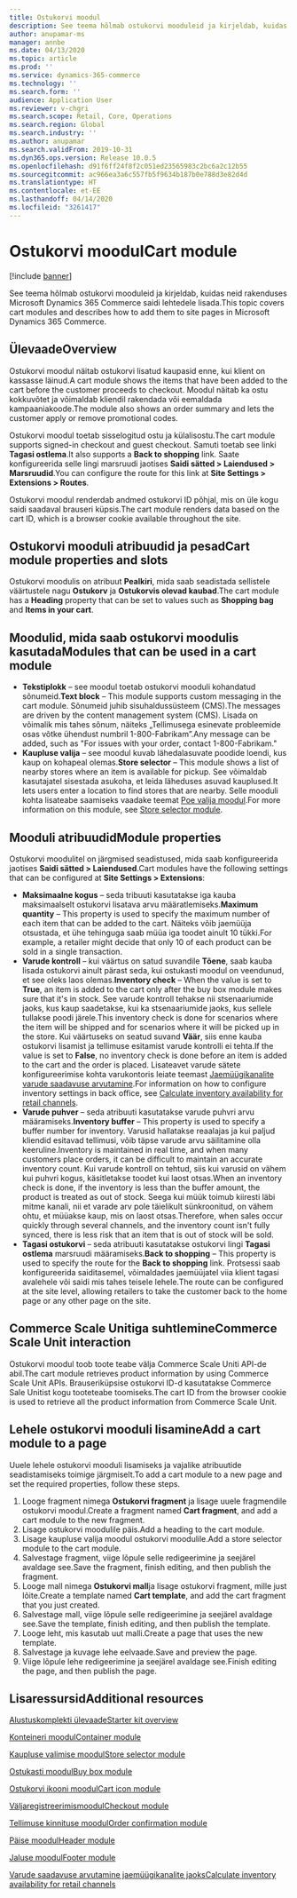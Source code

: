 ```yaml
---
title: Ostukorvi moodul
description: See teema hõlmab ostukorvi mooduleid ja kirjeldab, kuidas neid rakenduses Microsoft Dynamics 365 Commerce saidi lehtedele lisada.
author: anupamar-ms
manager: annbe
ms.date: 04/13/2020
ms.topic: article
ms.prod: ''
ms.service: dynamics-365-commerce
ms.technology: ''
ms.search.form: ''
audience: Application User
ms.reviewer: v-chgri
ms.search.scope: Retail, Core, Operations
ms.search.region: Global
ms.search.industry: ''
ms.author: anupamar
ms.search.validFrom: 2019-10-31
ms.dyn365.ops.version: Release 10.0.5
ms.openlocfilehash: d91f6ff24f8f2c051ed23565983c2bc6a2c12b55
ms.sourcegitcommit: ac966ea3a6c557fb5f9634b187b0e788d3e82d4d
ms.translationtype: HT
ms.contentlocale: et-EE
ms.lasthandoff: 04/14/2020
ms.locfileid: "3261417"
---
```

# <a name="cart-module"></a><span data-ttu-id="8a265-103">Ostukorvi moodul</span><span class="sxs-lookup"><span data-stu-id="8a265-103">Cart module</span></span>

[!include [banner](includes/banner.md)]

<span data-ttu-id="8a265-104">See teema hõlmab ostukorvi mooduleid ja kirjeldab, kuidas neid rakenduses Microsoft Dynamics 365 Commerce saidi lehtedele lisada.</span><span class="sxs-lookup"><span data-stu-id="8a265-104">This topic covers cart modules and describes how to add them to site pages in Microsoft Dynamics 365 Commerce.</span></span>

## <a name="overview"></a><span data-ttu-id="8a265-105">Ülevaade</span><span class="sxs-lookup"><span data-stu-id="8a265-105">Overview</span></span>

<span data-ttu-id="8a265-106">Ostukorvi moodul näitab ostukorvi lisatud kaupasid enne, kui klient on kassasse läinud.</span><span class="sxs-lookup"><span data-stu-id="8a265-106">A cart module shows the items that have been added to the cart before the customer proceeds to checkout.</span></span> <span data-ttu-id="8a265-107">Moodul näitab ka ostu kokkuvõtet ja võimaldab kliendil rakendada või eemaldada kampaaniakoode.</span><span class="sxs-lookup"><span data-stu-id="8a265-107">The module also shows an order summary and lets the customer apply or remove promotional codes.</span></span>

<span data-ttu-id="8a265-108">Ostukorvi moodul toetab sisselogitud ostu ja külalisostu.</span><span class="sxs-lookup"><span data-stu-id="8a265-108">The cart module supports signed-in checkout and guest checkout.</span></span> <span data-ttu-id="8a265-109">Samuti toetab see linki **Tagasi ostlema**.</span><span class="sxs-lookup"><span data-stu-id="8a265-109">It also supports a **Back to shopping** link.</span></span> <span data-ttu-id="8a265-110">Saate konfigureerida selle lingi marsruudi jaotises **Saidi sätted \> Laiendused \> Marsruudid**.</span><span class="sxs-lookup"><span data-stu-id="8a265-110">You can configure the route for this link at **Site Settings \> Extensions \> Routes**.</span></span>

<span data-ttu-id="8a265-111">Ostukorvi moodul renderdab andmed ostukorvi ID põhjal, mis on üle kogu saidi saadaval brauseri küpsis.</span><span class="sxs-lookup"><span data-stu-id="8a265-111">The cart module renders data based on the cart ID, which is a browser cookie available throughout the site.</span></span>

## <a name="cart-module-properties-and-slots"></a><span data-ttu-id="8a265-112">Ostukorvi mooduli atribuudid ja pesad</span><span class="sxs-lookup"><span data-stu-id="8a265-112">Cart module properties and slots</span></span>

<span data-ttu-id="8a265-113">Ostukorvi moodulis on atribuut **Pealkiri**, mida saab seadistada sellistele väärtustele nagu **Ostukorv** ja **Ostukorvis olevad kaubad**.</span><span class="sxs-lookup"><span data-stu-id="8a265-113">The cart module has a **Heading** property that can be set to values such as **Shopping bag** and **Items in your cart**.</span></span> 

## <a name="modules-that-can-be-used-in-a-cart-module"></a><span data-ttu-id="8a265-114">Moodulid, mida saab ostukorvi moodulis kasutada</span><span class="sxs-lookup"><span data-stu-id="8a265-114">Modules that can be used in a cart module</span></span>

- <span data-ttu-id="8a265-115">**Tekstiplokk** – see moodul toetab ostukorvi mooduli kohandatud sõnumeid.</span><span class="sxs-lookup"><span data-stu-id="8a265-115">**Text block** – This module supports custom messaging in the cart module.</span></span> <span data-ttu-id="8a265-116">Sõnumeid juhib sisuhaldussüsteem (CMS).</span><span class="sxs-lookup"><span data-stu-id="8a265-116">The messages are driven by the content management system (CMS).</span></span> <span data-ttu-id="8a265-117">Lisada on võimalik mis tahes sõnum, näiteks „Tellimusega esinevate probleemide osas võtke ühendust numbril 1-800-Fabrikam”.</span><span class="sxs-lookup"><span data-stu-id="8a265-117">Any message can be added, such as "For issues with your order, contact 1-800-Fabrikam."</span></span>
- <span data-ttu-id="8a265-118">**Kaupluse valija** – see moodul kuvab lähedalasuvate poodide loendi, kus kaup on kohapeal olemas.</span><span class="sxs-lookup"><span data-stu-id="8a265-118">**Store selector** – This module shows a list of nearby stores where an item is available for pickup.</span></span> <span data-ttu-id="8a265-119">See võimaldab kasutajatel sisestada asukoha, et leida läheduses asuvad kauplused.</span><span class="sxs-lookup"><span data-stu-id="8a265-119">It lets users enter a location to find stores that are nearby.</span></span> <span data-ttu-id="8a265-120">Selle mooduli kohta lisateabe saamiseks vaadake teemat [Poe valija moodul](store-selector.md).</span><span class="sxs-lookup"><span data-stu-id="8a265-120">For more information on this module, see [Store selector module](store-selector.md).</span></span>


## <a name="module-properties"></a><span data-ttu-id="8a265-121">Mooduli atribuudid</span><span class="sxs-lookup"><span data-stu-id="8a265-121">Module properties</span></span>

<span data-ttu-id="8a265-122">Ostukorvi moodulitel on järgmised seadistused, mida saab konfigureerida jaotises **Saidi sätted \> Laiendused**.</span><span class="sxs-lookup"><span data-stu-id="8a265-122">Cart modules have the following settings that can be configured at **Site Settings \> Extensions**:</span></span>

- <span data-ttu-id="8a265-123">**Maksimaalne kogus** – seda tribuuti kasutatakse iga kauba maksimaalselt ostukorvi lisatava arvu määratlemiseks.</span><span class="sxs-lookup"><span data-stu-id="8a265-123">**Maximum quantity** – This property is used to specify the maximum number of each item that can be added to the cart.</span></span> <span data-ttu-id="8a265-124">Näiteks võib jaemüüja otsustada, et ühe tehinguga saab müüa iga toodet ainult 10 tükki.</span><span class="sxs-lookup"><span data-stu-id="8a265-124">For example, a retailer might decide that only 10 of each product can be sold in a single transaction.</span></span>
- <span data-ttu-id="8a265-125">**Varude kontroll** – kui väärtus on satud suvandile **Tõene**, saab kauba lisada ostukorvi ainult pärast seda, kui ostukasti moodul on veendunud, et see oleks laos olemas.</span><span class="sxs-lookup"><span data-stu-id="8a265-125">**Inventory check** – When the value is set to **True**, an item is added to the cart only after the buy box module makes sure that it's in stock.</span></span> <span data-ttu-id="8a265-126">See varude kontroll tehakse nii stsenaariumide jaoks, kus kaup saadetakse, kui ka stsenaariumide jaoks, kus sellele tullakse poodi järele.</span><span class="sxs-lookup"><span data-stu-id="8a265-126">This inventory check is done for scenarios where the item will be shipped and for scenarios where it will be picked up in the store.</span></span> <span data-ttu-id="8a265-127">Kui väärtuseks on seatud suvand **Väär**, siis enne kauba ostukorvi lisamist ja tellimuse esitamist varude kontrolli ei tehta.</span><span class="sxs-lookup"><span data-stu-id="8a265-127">If the value is set to **False**, no inventory check is done before an item is added to the cart and the order is placed.</span></span> <span data-ttu-id="8a265-128">Lisateavet varude sätete konfigureerimise kohta varukontoris leiate teemast [Jaemüügikanalite varude saadavuse arvutamine](calculated-inventory-retail-channels.md).</span><span class="sxs-lookup"><span data-stu-id="8a265-128">For information on how to configure inventory settings in back office, see [Calculate inventory availability for retail channels](calculated-inventory-retail-channels.md).</span></span>
- <span data-ttu-id="8a265-129">**Varude puhver** – seda atribuuti kasutatakse varude puhvri arvu määramiseks.</span><span class="sxs-lookup"><span data-stu-id="8a265-129">**Inventory buffer** – This property is used to specify a buffer number for inventory.</span></span> <span data-ttu-id="8a265-130">Varusid hallatakse reaalajas ja kui paljud kliendid esitavad tellimusi, võib täpse varude arvu säilitamine olla keeruline.</span><span class="sxs-lookup"><span data-stu-id="8a265-130">Inventory is maintained in real time, and when many customers place orders, it can be difficult to maintain an accurate inventory count.</span></span> <span data-ttu-id="8a265-131">Kui varude kontroll on tehtud, siis kui varusid on vähem kui puhvri kogus, käsitletakse toodet kui laost otsas.</span><span class="sxs-lookup"><span data-stu-id="8a265-131">When an inventory check is done, if the inventory is less than the buffer amount, the product is treated as out of stock.</span></span> <span data-ttu-id="8a265-132">Seega kui müük toimub kiiresti läbi mitme kanali, nii et varade arv pole täielikult sünkroonitud, on vähem ohtu, et müüakse kaup, mis on laost otsas.</span><span class="sxs-lookup"><span data-stu-id="8a265-132">Therefore, when sales occur quickly through several channels, and the inventory count isn't fully synced, there is less risk that an item that is out of stock will be sold.</span></span>
- <span data-ttu-id="8a265-133">**Tagasi ostukorvi** – seda atribuuti kasutatakse ostukorvi lingi **Tagasi ostlema** marsruudi määramiseks.</span><span class="sxs-lookup"><span data-stu-id="8a265-133">**Back to shopping** – This property is used to specify the route for the **Back to shopping** link.</span></span> <span data-ttu-id="8a265-134">Protsessi saab konfigureerida saiditasemel, võimaldades jaemüüjatel viia klient tagasi avalehele või saidi mis tahes teisele lehele.</span><span class="sxs-lookup"><span data-stu-id="8a265-134">The route can be configured at the site level, allowing retailers to take the customer back to the home page or any other page on the site.</span></span>

## <a name="commerce-scale-unit-interaction"></a><span data-ttu-id="8a265-135">Commerce Scale Unitiga suhtlemine</span><span class="sxs-lookup"><span data-stu-id="8a265-135">Commerce Scale Unit interaction</span></span>

<span data-ttu-id="8a265-136">Ostukorvi moodul toob toote teabe välja Commerce Scale Uniti API-de abil.</span><span class="sxs-lookup"><span data-stu-id="8a265-136">The cart module retrieves product information by using Commerce Scale Unit APIs.</span></span> <span data-ttu-id="8a265-137">Brauseriküpsise ostukorvi ID-d kasutatakse Commerce Sale Unitist kogu tooteteabe toomiseks.</span><span class="sxs-lookup"><span data-stu-id="8a265-137">The cart ID from the browser cookie is used to retrieve all the product information from Commerce Scale Unit.</span></span>

## <a name="add-a-cart-module-to-a-page"></a><span data-ttu-id="8a265-138">Lehele ostukorvi mooduli lisamine</span><span class="sxs-lookup"><span data-stu-id="8a265-138">Add a cart module to a page</span></span>

<span data-ttu-id="8a265-139">Uuele lehele ostukorvi mooduli lisamiseks ja vajalike atribuutide seadistamiseks toimige järgmiselt.</span><span class="sxs-lookup"><span data-stu-id="8a265-139">To add a cart module to a new page and set the required properties, follow these steps.</span></span>

1. <span data-ttu-id="8a265-140">Looge fragment nimega **Ostukorvi fragment** ja lisage uuele fragmendile ostukorvi moodul.</span><span class="sxs-lookup"><span data-stu-id="8a265-140">Create a fragment named **Cart fragment**, and add a cart module to the new fragment.</span></span>
1. <span data-ttu-id="8a265-141">Lisage ostukorvi moodulile päis.</span><span class="sxs-lookup"><span data-stu-id="8a265-141">Add a heading to the cart module.</span></span>
1. <span data-ttu-id="8a265-142">Lisage kaupluse valija moodul ostukorvi moodulile.</span><span class="sxs-lookup"><span data-stu-id="8a265-142">Add a store selector module to the cart module.</span></span>
1. <span data-ttu-id="8a265-143">Salvestage fragment, viige lõpule selle redigeerimine ja seejärel avaldage see.</span><span class="sxs-lookup"><span data-stu-id="8a265-143">Save the fragment, finish editing, and then publish the fragment.</span></span>
1. <span data-ttu-id="8a265-144">Looge mall nimega **Ostukorvi mall**ja lisage ostukorvi fragment, mille just lõite.</span><span class="sxs-lookup"><span data-stu-id="8a265-144">Create a template named **Cart template**, and add the cart fragment that you just created.</span></span>
1. <span data-ttu-id="8a265-145">Salvestage mall, viige lõpule selle redigeerimine ja seejärel avaldage see.</span><span class="sxs-lookup"><span data-stu-id="8a265-145">Save the template, finish editing, and then publish the template.</span></span>
1. <span data-ttu-id="8a265-146">Looge leht, mis kasutab uut malli.</span><span class="sxs-lookup"><span data-stu-id="8a265-146">Create a page that uses the new template.</span></span>
1. <span data-ttu-id="8a265-147">Salvestage ja kuvage lehe eelvaade.</span><span class="sxs-lookup"><span data-stu-id="8a265-147">Save and preview the page.</span></span>
1. <span data-ttu-id="8a265-148">Viige lõpule lehe redigeerimine ja seejärel avaldage see.</span><span class="sxs-lookup"><span data-stu-id="8a265-148">Finish editing the page, and then publish the page.</span></span>

## <a name="additional-resources"></a><span data-ttu-id="8a265-149">Lisaressursid</span><span class="sxs-lookup"><span data-stu-id="8a265-149">Additional resources</span></span>

[<span data-ttu-id="8a265-150">Alustuskomplekti ülevaade</span><span class="sxs-lookup"><span data-stu-id="8a265-150">Starter kit overview</span></span>](starter-kit-overview.md)

[<span data-ttu-id="8a265-151">Konteineri moodul</span><span class="sxs-lookup"><span data-stu-id="8a265-151">Container module</span></span>](add-container-module.md)

[<span data-ttu-id="8a265-152">Kaupluse valimise moodul</span><span class="sxs-lookup"><span data-stu-id="8a265-152">Store selector module</span></span>](store-selector.md)

[<span data-ttu-id="8a265-153">Ostukasti moodul</span><span class="sxs-lookup"><span data-stu-id="8a265-153">Buy box module</span></span>](add-buy-box.md)

[<span data-ttu-id="8a265-154">Ostukorvi ikooni moodul</span><span class="sxs-lookup"><span data-stu-id="8a265-154">Cart icon module</span></span>](cart-icon-module.md)

[<span data-ttu-id="8a265-155">Väljaregistreerimismoodul</span><span class="sxs-lookup"><span data-stu-id="8a265-155">Checkout module</span></span>](add-checkout-module.md)

[<span data-ttu-id="8a265-156">Tellimuse kinnituse moodul</span><span class="sxs-lookup"><span data-stu-id="8a265-156">Order confirmation module</span></span>](order-confirmation-module.md)

[<span data-ttu-id="8a265-157">Päise moodul</span><span class="sxs-lookup"><span data-stu-id="8a265-157">Header module</span></span>](author-header-module.md)

[<span data-ttu-id="8a265-158">Jaluse moodul</span><span class="sxs-lookup"><span data-stu-id="8a265-158">Footer module</span></span>](author-footer-module.md)

[<span data-ttu-id="8a265-159">Varude saadavuse arvutamine jaemüügikanalite jaoks</span><span class="sxs-lookup"><span data-stu-id="8a265-159">Calculate inventory availability for retail channels</span></span>](calculated-inventory-retail-channels.md)
